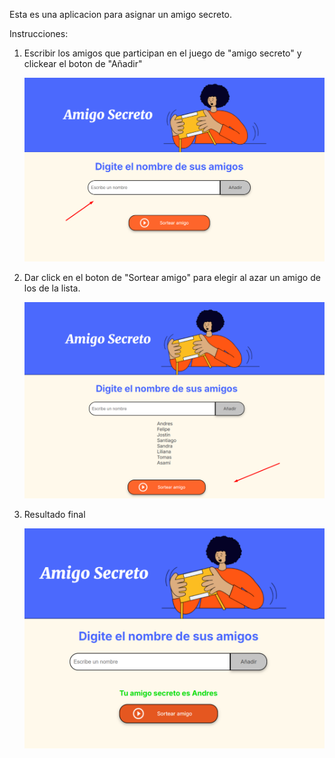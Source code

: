 Esta es una aplicacion para asignar un amigo secreto.

Instrucciones:

1. Escribir los amigos que participan en el juego de "amigo secreto" y clickear el boton de "Añadir"

   ![](./assets/ingresar_Nombres.png)

3. Dar click en el boton de "Sortear amigo" para elegir al azar un amigo de los de la lista.
 
   ![](./assets/presionar_sortear.png)

4. Resultado final

   ![](./assets/resultado.png)
